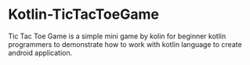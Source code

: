 # Kotlin-TicTacToeGame
Tic Tac Toe Game is a simple mini game by kolin for beginner kotlin programmers to demonstrate how to work with kotlin language to create android application.
